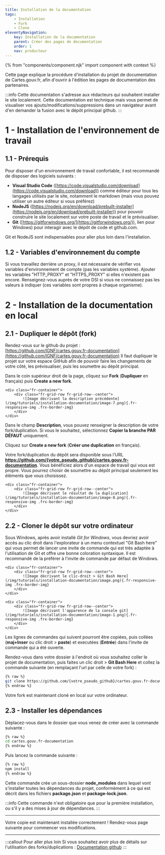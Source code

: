 ```yaml
---
title: Installation de la documentation
tags:
    - Installation
    - Fork
    - Clone
eleventyNavigation:
    key: Installation de la documentation
    parent: Créer des pages de documentation
    order: 1
    nav: producteur
---
```


{% from "components/component.njk" import component with context %}

Cette page explique la procédure d'installation du projet de documentation de Cartes.gouv.fr, afin d'ouvrir à l'édition les pages de documentation des partenaires.

:::info
Cette documentation s'adresse aux rédacteurs qui souhaitent installer le site localement.
Cette documentation est technique mais vous permet de visualiser vos ajouts/modifications/suppressions dans un navigateur avant d'en demander la fusion avec le dépôt principal github.
:::

# 1 - Installation de l'environnement de travail

## 1.1 - Prérequis

Pour disposer d'un environnement de travail confortable, il est recommandé de disposer des logiciels suivants :

- **Visual Studio Code** ([https://code.visualstudio.com/download](https://code.visualstudio.com/download)) comme éditeur pour tous les langages utilisés par le site, notamment le markdown (mais vous pouvez utiliser un autre éditeur si vous préférez)
- **NodeJS** ([https://nodejs.org/en/download/prebuilt-installer](https://nodejs.org/en/download/prebuilt-installer)) pour pouvoir construire le site localement sur votre poste de travail et le prévisualiser.
- **Git** ([https://gitforwindows.org/](https://gitforwindows.org/)), lien pour Windows) pour interagir avec le dépôt de code et github.com.

Git et NodeJS sont indispensables pour aller plus loin dans l'installation.

## 1.2 - Variables d'environnement du compte

Si vous travaillez derrière un proxy, il est nécessaire de vérifier vos variables d'environnement de compte (pas les variables système). Ajouter les variables "HTTP_PROXY" et "HTTPS_PROXY" si elles n'existent pas encore. Renseignez-vous auprès de votre DSI si vous ne connaissez pas les valeurs à indiquer (ces variables sont propres à chaque organisme).

# 2 - Installation de la documentation en local

## 2.1 - Dupliquer le dépôt (fork)

Rendez-vous sur le github du projet : [https://github.com/IGNF/cartes.gouv.fr-documentation](https://github.com/IGNF/cartes.gouv.fr-documentation)
Il faut dupliquer le projet sur votre espace GitHub afin de pouvoir faire les changements de votre côté, les prévisualiser, puis les soumettre au dépôt principal.

Dans le coin supérieur droit de la page, cliquez sur **Fork** (**Dupliquer** en français) puis **Create a new fork**.

    <div class="fr-container">
        <div class="fr-grid-row fr-grid-row--center">
            ![Image décrivant la description précédente](/img/tutoriels/installation-documentation/image-7.png){.fr-responsive-img .frx-border-img}
        </div>
    </div>

Dans le champ **Description**, vous pouvez renseigner la description de votre fork/duplication. Si vous le souhaitez, sélectionnez **Copier la branche PAR DÉFAUT** uniquement.

Cliquez sur **Create a new fork** (**Créer une duplication** en français).

Votre fork/duplication du dépôt sera disponible sous l'URL **https://github.com/{votre_pseudo_github}/cartes.gouv.fr-documentation**. Vous bénéficiez alors d'un espace de travail qui vous est propre. Vous pourrez choisir de soumettre au dépôt principal seulement les éléments que vous choisissez.

    <div class="fr-container">
        <div class="fr-grid-row fr-grid-row--center">
            ![Image décrivant le résultat de la duplication](/img/tutoriels/installation-documentation/image-8.png){.fr-responsive-img .frx-border-img}
        </div>
    </div>

## 2.2 - Cloner le dépôt sur votre ordinateur

Sous Windows, après avoir installé _Git for Windows_, vous devriez avoir accès au clic droit dans l'explorateur à un menu contextuel "Git Bash here" qui vous permet de lancer une invite de commande qui est très adaptée à l'utilisation de Git et offre une bonne coloration syntaxique. Il est recommandé de la préférer à l'invite de commande par défaut de Windows.

    <div class="fr-container">
        <div class="fr-grid-row fr-grid-row--center">
            ![Image décrivant le clic-droit > Git Bash Here](/img/tutoriels/installation-documentation/image.png){.fr-responsive-img .frx-border-img}
        </div>
    </div>

    <div class="fr-container">
        <div class="fr-grid-row fr-grid-row--center">
            ![Image décrivant l'apparence de la console git](/img/tutoriels/installation-documentation/image-1.png){.fr-responsive-img .frx-border-img}
        </div>
    </div>

Les lignes de commandes qui suivent pourront être copiées, puis collées (**maj+Inser** ou clic droit > **paste**) et executées (**Entrée**) dans l'invite de commande qui a été ouverte.

Rendez-vous dans votre dossier à l'endroit où vous souhaitez coller le projet de documentation, puis faites un clic droit > **Git Bash Here** et collez la commande suivante (en remplaçant l'url par celle de votre fork) :

```bash
{% raw %}
git clone https://github.com/{votre_pseudo_github}/cartes.gouv.fr-documentation
{% endraw %}
```

Votre fork est maintenant cloné en local sur votre ordinateur.

## 2.3 - Installer les dépendances

Déplacez-vous dans le dossier que vous venez de créer avec la commande suivante :

```bash
{% raw %}
cd cartes.gouv.fr-documentation
{% endraw %}
```

Puis lancez la commande suivante :

```bash
{% raw %}
npm install
{% endraw %}
```

Cette commande crée un sous-dossier **node_modules** dans lequel vont s'installer toutes les dépendances du projet, conformément à ce qui est décrit dans les fichiers **package.json** et **package-lock.json**.

:::info
Cette commande n'est obligatoire que pour la première installation, ou s'il y a des mises à jour de dépendances.
:::

---

Votre copie est maintenant installée correctement ! Rendez-vous page suivante pour commencer vos modifications.

---

:::callout Pour aller plus loin
Si vous souhaitez avoir plus de détails sur l'utilisation des forks/duplications :
[Documentation github](https://docs.github.com/fr/pull-requests/collaborating-with-pull-requests/working-with-forks)
:::
